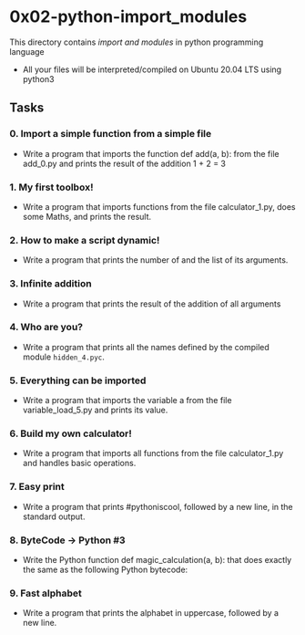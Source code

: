 # 0x02-python-import_modules
This directory contains *import and modules* in  python programming language
- All your files will be interpreted/compiled on Ubuntu 20.04 LTS using python3 

## Tasks
### 0. Import a simple function from a simple file
- Write a program that imports the function def add(a, b): from the file add_0.py and prints the result of the addition 1 + 2 = 3

### 1. My first toolbox!
- Write a program that imports functions from the file calculator_1.py, does some Maths, and prints the result.

### 2. How to make a script dynamic!
- Write a program that prints the number of and the list of its arguments.

### 3. Infinite addition
- Write a program that prints the result of the addition of all arguments

### 4. Who are you?
- Write a program that prints all the names defined by the compiled module ```hidden_4.pyc```.

### 5. Everything can be imported
- Write a program that imports the variable a from the file variable_load_5.py and prints its value.

### 6. Build my own calculator!
- Write a program that imports all functions from the file calculator_1.py and handles basic operations.

### 7. Easy print
- Write a program that prints #pythoniscool, followed by a new line, in the standard output.

### 8. ByteCode -> Python #3
- Write the Python function def magic_calculation(a, b): that does exactly the same as the following Python bytecode:

### 9. Fast alphabet
- Write a program that prints the alphabet in uppercase, followed by a new line.
